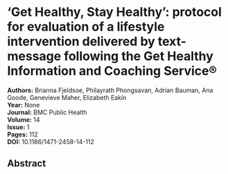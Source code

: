 # ‘Get Healthy, Stay Healthy’: protocol for evaluation of a lifestyle intervention delivered by text-message following the Get Healthy Information and Coaching Service®

**Authors:** Brianna Fjeldsoe, Philayrath Phongsavan, Adrian Bauman, Ana Goode, Genevieve Maher, Elizabeth Eakin  
**Year:** None  
**Journal:** BMC Public Health  
**Volume:** 14  
**Issue:** 1  
**Pages:** 112  
**DOI:** 10.1186/1471-2458-14-112  

## Abstract


